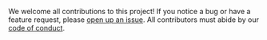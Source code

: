 We welcome all contributions to this project! If you notice a bug or have a feature request, please [open up an issue](https://github.com/UBC-MDS/covid_viz/issues). All contributors must abide by our [code of conduct](https://github.com/UBC-MDS/covid_viz/blob/main/CONDUCT.md).